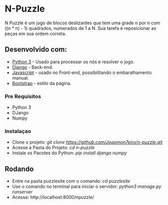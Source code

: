 # N-Puzzle

N Puzzle é um jogo de blocos deslizantes que tem uma grade n por n
com  ((n * n) - 1) quadrados, numerados de 1 a N. Sua tarefa é reposicionar as peças em sua ordem correta.

## Desenvolvido com:

* [Python 3](https://docs.python.org/3/) - Usado para processar os nós e resolver o jogo.
* [Django](https://docs.djangoproject.com/pt-br/2.1/) - Back-end.
* [Javascript](http://devdocs.io/javascript/) - usado no Front-end, possibilitando o embaralhamento manual.
* [Bootstrap](http://getbootstrap.com/docs/4.1/getting-started/introduction/) - estilo da página.

### Pre Requisitos
* Python 3
* DJango
* Numpy

### Instalaçao

* Clone o projeto: _git clone https://github.com/Joaomon7eiro/n-puzzle.git_
* Acesse a Pasta do Projeto: _cd n-puzzle_
* Instale os Pacotes do Python:  _pip install django numpy_

## Rodando
  * Entre na pasta puzzlesite com o comando: _cd puzzlesite_
  * Use o comando no terminal para iniciar o servidor: _python3 manage.py runserver_
  * Acesse: http://localhost:8000/npuzzle/
